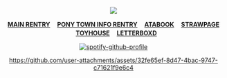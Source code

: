 <div align="center">
  
![](https://komarev.com/ghpvc/?username=10shadows&label=TOTALLY+PWNED&color=orange&style=plastic)
  
<b>[MAIN RENTRY](https://rentry.co/crushingwaves) ㅤ[PONY TOWN INFO RENTRY](https://rentry.co/angelofdarkness) ㅤ[ATABOOK](https://portal.atabook.org/) ㅤ[STRAWPAGE](https://madnesscombat.straw.page/) ㅤ[TOYHOUSE](https://toyhou.se/mefedron) ㅤ[LETTERBOXD](https://letterboxd.com/xpurgation/)</b>


[![spotify-github-profile](https://spotify-github-profile.kittinanx.com/api/view?uid=31v5uloyvwhloiiyan3b35ekvv5e&cover_image=true&theme=natemoo-re&show_offline=false&background_color=121212&interchange=false&bar_color=53b14f&bar_color_cover=false)](https://github.com/kittinan/spotify-github-profile)



https://github.com/user-attachments/assets/32fe65ef-8d47-4bac-9747-c71621f9e6c4




</div>
